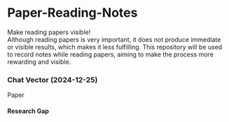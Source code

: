 # Paper-Reading-Notes
Make reading papers visible!  
Although reading papers is very important, it does not produce immediate or visible results, which makes it less fulfilling. This repository will be used to record notes while reading papers, aiming to make the process more rewarding and visible.


### Chat Vector (2024-12-25)
Paper

#### Research Gap

<!--stackedit_data:
eyJoaXN0b3J5IjpbNTU3ODY1ODAwLC02NDYzMTYyNjIsNjE1Mz
E5MDc3LDE0Njg4NjU5NzBdfQ==
-->